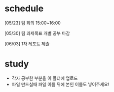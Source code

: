 # schedule
[05/23] 팀 회의 15:00~16:00

[05/30] 팀 과제목표 개별 공부 마감

[06/03] 1차 레포트 제출

# study
- 각자 공부한 부분을 이 폴더에 업로드
- 파일 만드실때 파일 이름 뒤에 본인 이름도 넣어주세요!
